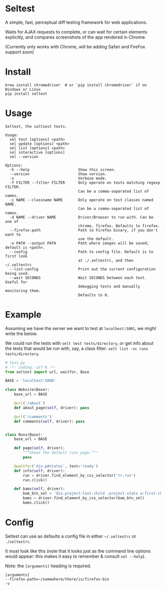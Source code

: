# Seltest

A simple, fast, perceptual diff testing framework for web applications.

Waits for AJAX requests to complete, or can wait for certain elements
explicitly, and compares screenshots of the app rendered in Chrome.

(Currently only works with Chrome, will be adding Safari and FireFox support
soon)


# Install

```
brew install chromedriver  # or `pip install chromedriver` if on Windows or Linux
pip install seltest
```


# Usage

```
Seltest, the saltiest tests.

Usage:
  sel test [options] <path>
  sel update [options] <path>
  sel list [options] <path>
  sel interactive [options]
  sel --version

Options:
  -h --help                      Show this screen.
  --version                      Show version.
  -v                             Verbose mode.
  -f FILTER --filter FILTER      Only operate on tests matching regexp FILTER.
                                 Can be a comma-separated list of names.
  -c NAME --classname NAME       Only operate on test classes named NAME.
                                 Can be a comma-separated list of names.
  -d NAME --driver NAME          Driver/Browser to run with. Can be one of
                                 chrome, firefox. Defaults to firefox.
  --firefox-path                 Path to Firefox binary, if you don't want to
                                 use the default.
  -o PATH --output PATH          Path where images will be saved; default is <path>.
  --config                       Path to config file. Default is to first look
                                 at ./.seltestrc, and then ~/.seltestrc
  --list-config                  Print out the current configuration being used.
  --wait SECONDS                 Wait SECONDS between each test. Useful for
                                 debugging tests and manually monitoring them.
                                 Defaults to 0.
```

# Example

Assuming we have the server we want to test at `localhost:5001`, we might write the below.

We could run the tests with `selt test tests/directory`, or get info about the
tests that would be run with, say, a class filter:
`selt list -vc runs tests/directory`.

```python
# test.py
# -*- coding: utf-8 -*-
from seltest import url, waitfor, Base

BASE = 'localhost:5000'

class Website(Base):
    base_url = BASE

    @url('/about')
    def about_page(self, driver): pass

    @url('/comments')
    def comments(self, driver): pass


class Runs(Base):
    base_url = BASE

    def page(self, driver):
        """Shows the default runs page."""
        pass

    @waitfor('div.p#status', text='ready')
    def info(self, driver):
        run = driver.find_element_by_css_selector('tr.run')
        run.click()

    def bams(self, driver):
        bam_btn_sel = 'div.project:last-child .project-stats a:first-child'
        bams = driver.find_element_by_css_selector(bam_btn_sel)
        bams.click()

````

# Config

Seltest can use as defaults a config file in either `~/.seltestrc` or `./seltestrc`.

It must look like this (note that it looks just as the command line options
would appear: this makes it easy to remember & consult `sel --help`).

Note: the `[arguments]` heading is required.

```
[arguments]
--firefox-path=~/somewhere/there/is/firefox-bin
-v
```

